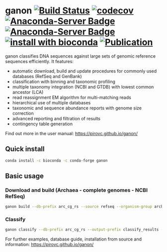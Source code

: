 # ganon [![Build Status](https://travis-ci.com/pirovc/ganon.svg?branch=master)](https://travis-ci.com/pirovc/ganon) [![codecov](https://codecov.io/gh/pirovc/ganon/branch/master/graph/badge.svg)](https://codecov.io/gh/pirovc/ganon) [![Anaconda-Server Badge](https://anaconda.org/bioconda/ganon/badges/downloads.svg)](https://anaconda.org/bioconda/ganon) [![Anaconda-Server Badge](https://anaconda.org/bioconda/ganon/badges/platforms.svg)](https://anaconda.org/bioconda/ganon) [![install with bioconda](https://img.shields.io/badge/install%20with-bioconda-brightgreen.svg?style=flat)](http://bioconda.github.io/recipes/ganon/README.html) [![Publication](https://img.shields.io/badge/DOI-10.1101%2F406017-blue)](https://dx.doi.org/10.1093/bioinformatics/btaa458)

ganon classifies DNA sequences against large sets of genomic reference sequences efficiently. It features:

- automatic download, build and update procedures for commonly used databases (RefSeq and GenBank)
- classification with binning and taxonomic profiling
- multiple taxonomy integration (NCBI and GTDB) with lowest common ancestor (LCA)
- read reassignment EM algorithm for multi-matching reads
- hierarchical use of multiple databases
- taxonomic and sequence abundance reports with genome size correction
- advanced reporting and filtration of results
- contingency table generation

Find out more in the user manual: https://pirovc.github.io/ganon/

## Quick install

```sh
conda install -c bioconda -c conda-forge ganon
```

## Basic usage

### Download and build (Archaea - complete genomes - NCBI RefSeq)

```bash
ganon build --db-prefix arc_cg_rs --source refseq --organism-group archaea --complete-genomes --threads 12
```

### Classify
```bash
ganon classify --db-prefix arc_cg_rs --output-prefix classify_results --paired-reads my_reads.1.fq.gz my_reads.2.fq.gz --threads 12
```

For further examples, database guide, installation from source and information: https://pirovc.github.io/ganon/